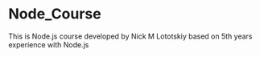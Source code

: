 # Node_Course
This is Node.js course developed by Nick M Lototskiy based on 5th years experience with Node.js
